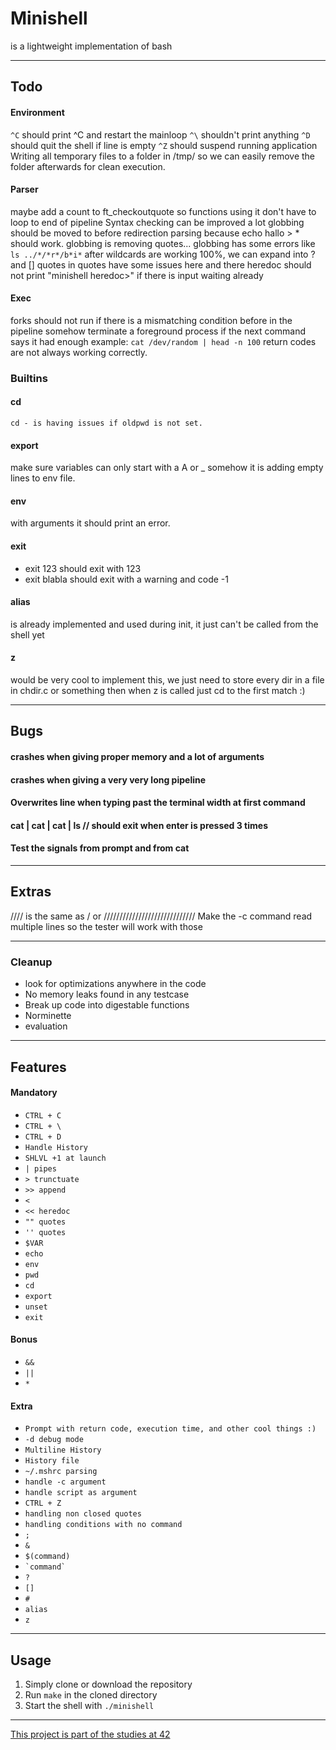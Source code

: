 # Minishell
is a lightweight implementation of bash

---
## Todo
#### Environment
```^C``` should print ^C and restart the mainloop
```^\``` shouldn't print anything
```^D``` should quit the shell if line is empty
```^Z``` should suspend running application
Writing all temporary files to a folder in /tmp/ so we can easily remove the folder afterwards for clean execution.

#### Parser
maybe add a count to ft_checkoutquote so functions using it don't have to loop to end of pipeline
Syntax checking can be improved a lot
globbing should be moved to before redirection parsing because echo hallo > * should work.
globbing is removing quotes...
globbing has some errors like ```ls ../*/*r*/b*i*```
after wildcards are working 100%, we can expand into ? and []
quotes in quotes have some issues here and there
heredoc should not print "minishell heredoc>" if there is input waiting already

#### Exec
forks should not run if there is a mismatching condition before in the pipeline
somehow terminate a foreground process if the next command says it had enough example: ```cat /dev/random | head -n 100```
return codes are not always working correctly.

### Builtins
#### cd
```cd - is having issues if oldpwd is not set.```
#### export
make sure variables can only start with a A or _
somehow it is adding empty lines to env file.
#### env
with arguments it should print an error.
#### exit
- exit 123 should exit with 123
- exit blabla should exit with a warning and code -1
#### alias
is already implemented and used during init, it just can't be called from the shell yet
#### z
would be very cool to implement this, we just need to store every dir in a file in chdir.c or something
then when z is called just cd to the first match :)

---
## Bugs
#### crashes when giving proper memory and a lot of arguments
#### crashes when giving a very very long pipeline
#### Overwrites line when typing past the terminal width at first command
#### cat | cat | cat | ls // should exit when enter is pressed 3 times
#### Test the signals from prompt and from cat
---
## Extras
//// is the same as / or /////////////////////////////
Make the -c command read multiple lines so the tester will work with those

---
### Cleanup
- look for optimizations anywhere in the code
- No memory leaks found in any testcase
- Break up code into digestable functions
- Norminette
- evaluation

---
## Features
#### Mandatory
- ```CTRL + C```
- ```CTRL + \```
- ```CTRL + D```
- ```Handle History```
- ```SHLVL +1 at launch```
- ```| pipes```
- ```> trunctuate```
- ```>> append```
- ```<```
- ```<< heredoc```
- ```"" quotes```
- ```'' quotes```
- ```$VAR```
- ```echo```
- ```env```
- ```pwd```
- ```cd```
- ```export```
- ```unset```
- ```exit```
#### Bonus
- ```&&```
- ```||```
- ```*```
#### Extra
- ```Prompt with return code, execution time, and other cool things :)```
- ```-d debug mode```
- ```Multiline History```
- ```History file```
- ```~/.mshrc parsing```
- ```handle -c argument```
- ```handle script as argument```
- ```CTRL + Z```
- ```handling non closed quotes```
- ```handling conditions with no command```
- ```;```
- ```&```
- ```$(command)```
- ``` `command` ```
- ```?```
- ```[]```
- ```#```
- ```alias```
- ```z```

---
## Usage
1. Simply clone or download the repository
2. Run `make` in the cloned directory
3. Start the shell with `./minishell`

---
[This project is part of the studies at 42](https://42.fr/en/homepage/)
